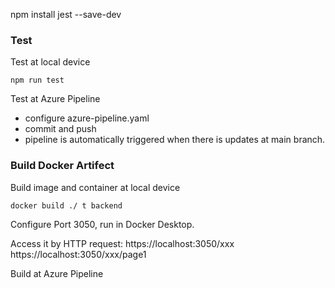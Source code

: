 npm install jest --save-dev

### Test

Test at local device
```
npm run test
```
Test at Azure Pipeline
- configure azure-pipeline.yaml
- commit and push
- pipeline is automatically triggered when there is updates at main branch.

### Build Docker Artifect

Build image and container at local device
```
docker build ./ t backend
```
Configure Port 3050, run in Docker Desktop.

Access it by HTTP request:
https://localhost:3050/xxx
https://localhost:3050/xxx/page1


Build at Azure Pipeline




